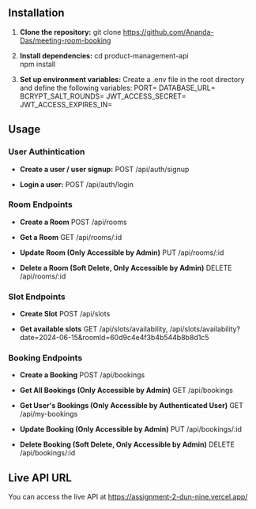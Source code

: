## Installation

1. **Clone the repository:**
   git clone https://github.com/Ananda-Das/meeting-room-booking

2. **Install dependencies:**
   cd product-management-api <br>
   npm install

3. **Set up environment variables:**
   Create a .env file in the root directory and define the following variables:
   PORT=
   DATABASE_URL=
   BCRYPT_SALT_ROUNDS=
   JWT_ACCESS_SECRET=
   JWT_ACCESS_EXPIRES_IN=

## Usage

### User Authintication

- **Create a user / user signup:** POST /api/auth/signup

- **Login a user:** POST /api/auth/login

### Room Endpoints

- **Create a Room** POST /api/rooms

- **Get a Room** GET /api/rooms/:id

- **Update Room (Only Accessible by Admin)** PUT /api/rooms/:id

- **Delete a Room (Soft Delete, Only Accessible by Admin)** DELETE /api/rooms/:id

### Slot Endpoints

- **Create Slot** POST /api/slots

- **Get available slots** GET /api/slots/availability, /api/slots/availability?date=2024-06-15&roomId=60d9c4e4f3b4b544b8b8d1c5

### Booking Endpoints

- **Create a Booking** POST /api/bookings

- **Get All Bookings (Only Accessible by Admin)** GET /api/bookings

- **Get User's Bookings (Only Accessible by Authenticated User)** GET /api/my-bookings

- **Update Booking (Only Accessible by Admin)** PUT /api/bookings/:id

- **Delete Booking (Soft Delete, Only Accessible by Admin)** DELETE /api/bookings/:id

## Live API URL

You can access the live API at https://assignment-2-dun-nine.vercel.app/
